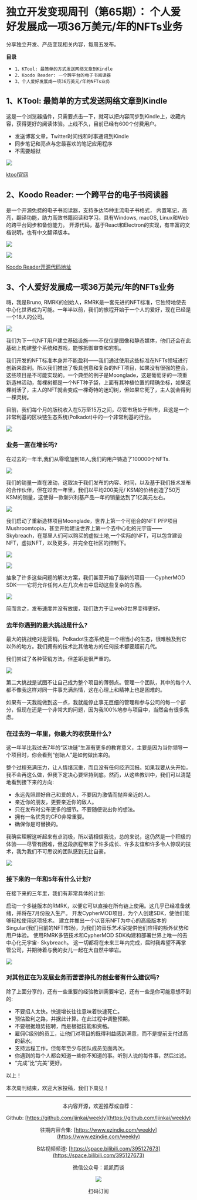# 独立开发变现周刊（第65期）： 个人爱好发展成一项36万美元/年的NFTs业务

分享独立开发、产品变现相关内容，每周五发布。

**目录**
- `1、KTool: 最简单的方式发送网络文章到Kindle`
- `2、Koodo Reader: 一个跨平台的电子书阅读器`
- `3、个人爱好发展成一项36万美元/年的NFTs业务`

## 1、KTool: **最简单的方式发送网络文章到Kindle**

这是一个浏览器插件，只需要点击一下，就可以把内容同步到Kindle上，收藏内容，获得更好的阅读体验。上线不久，目前已经有600个付费用户。

- 发送博客文章，Twitter时间线和时事通讯到Kindle
- 同步笔记和亮点与您最喜欢的笔记应用程序
- 不需要越狱

![](https://snimg.jamyido.top/large/e6c9d24ely1h4mzf1cbg7j21pg0u0dmc.jpg)

[ktool官网](https://ktool.io/)

## 2、Koodo Reader: 一个跨平台的电子书阅读器

是一个开源免费的电子书阅读器，支持多达15种主流电子书格式， 内置笔记，高亮，翻译功能，助力高效书籍阅读和学习。具有Windows, macOS, Linux和Web的跨平台同步和备份能力。
开源代码，基于React和Electron的实现，有丰富的文档说明，也有中文翻译版本。

![](https://snimg.jamyido.top/large/e6c9d24ely1h4mzf4oko7j21cn0u07ax.jpg)

![](https://snimg.jamyido.top/large/e6c9d24ely1h4mzf4h0nzj21cn0u0th3.jpg)

[Koodo Reader开源代码地址](https://github.com/troyeguo/koodo-reader)

## 3、**个人爱好发展成一项36万美元/年的NFTs业务**

嗨，我是Bruno, RMRK的创始人，RMRK是一套先进的NFT标准，它独特地使去中心化世界成为可能。一年半以前，我们的旅程开始于一个人的爱好，现在已经是一个18人的公司。

![](https://snimg.jamyido.top/large/e6c9d24ely1h4mzf477uzj20rc0r679y.jpg)

我们为下一代NFT用户建立基础设施——不仅仅是图像和静态媒体，他们还会在此基础上构建整个系统和游戏，能够抵御审查和宕机。

我们开发的NFT标准本身并不能盈利——我们通过使用这些标准在NFTs领域进行创新来盈利。所以我们推出了极具创意和复杂的NFT项目，如果没有很强的整合，这些项目是不可能实现的。一个典型的例子是Moonglade，这是葡萄牙的一项重新造林活动，每棵树都是一个NFT种子袋，上面有其种植位置的精确坐标，如果这棵树活了，主人的NFT就会变成一棵奇特的迷幻树，但如果它死了，主人就会得到一棵灵树。

目前，我们每个月的版税收入在5万至15万之间，尽管市场处于熊市，且这是一个非常利基的区块链生态系统(Polkadot)中的一个非常利基的行业。

![](https://snimg.jamyido.top/large/e6c9d24ely1h4mzf3zkouj20nm07vdhf.jpg)

### **业务一直在增长吗?**

在过去的一年半,我们从零增加到18人,我们的用户铸造了100000个NFTs.

![](https://snimg.jamyido.top/large/e6c9d24ely1h4mzf3w01wj20xc0hfq3l.jpg)

我们的销量一直在波动，这取决于我们发布的内容、时间，以及基于我们技术发布的合作伙伴，但在过去一年里，我们以平均200美元/ KSM的价格创造了50万KSM的销量，这使得一款新兴利基产品一年的销量达到了1亿美元左右。

![](https://snimg.jamyido.top/large/e6c9d24ely1h4mzf3sxmsj20nm0760tf.jpg)

我们启动了重新造林项目Moonglade，世界上第一个可组合的NFT PFP项目Mushroomtopia，甚至开始建设世界上第一个去中心化的元宇宙——Skybreach，在那里人们可以购买的虚拟土地,一个实际的NFT，可以包含建设NFT，虚拟NFT，以及更多，并完全在社区的控制下。

![](https://snimg.jamyido.top/large/e6c9d24ely1h4mzf3lpo3j21rp0u01df.jpg)

![](https://snimg.jamyido.top/large/e6c9d24ely1h4mzf3cvn0j20nm07aaaq.jpg)

抽象了许多这些问题的解决方案，我们甚至开始了最新的项目——CypherMOD SDK——它将允许任何人在几次点击中启动这些复杂的东西。

![](https://snimg.jamyido.top/large/e6c9d24ely1h4mzf39cjgj21rb0u0h1a.jpg)

简而言之，发布速度并没有放缓，我们致力于让web3世界变得更好。

### **去年你遇到的最大挑战是什么?**

最大的挑战绝对是营销。Polkadot生态系统是一个相当小的生态，很难触及到它以外的地方。我们拥有的技术比其他地方的任何技术都要超前几代。

我们尝试了各种营销方法，但差距是很严重的。

![](https://snimg.jamyido.top/large/e6c9d24ely1h4mzf2rbtwj20qk0qsdii.jpg)

第二大挑战是试图不让自己成为整个项目的薄弱点。管理一个团队，其中的每个人都不像我这样对同一件事充满热情，这在心理上和精神上也是困难的。

如果有一天我能做到这一点，我就能停止事无巨细的管理和参与公司的每一个部分，但现在还是一个非常大的问题，因为我100%地参与项目中，当然会有很多焦虑。

### **在过去的一年里，你最大的收获是什么?**

这一年半比我过去7年的“区块链”生涯有更多的教育意义，主要是因为当你领导一个项目时，你会看到“创始人”是如何做出来的。

整个过程充满压力，让人情绪沉重，而且没有任何经济回报。如果我要从头开始，我不会再这么做，但我下定决心要坚持到底。然而，从这些教训中，我们可以清楚地看到接下来的方向:

- 永远先照顾好自己和爱的人，不要因为激情而抛弃亲近的人。
- 亲近你的朋友，更要亲近你的敌人。
- 只在发布时公布更多的细节。不要随便说出你的想法。
- 拥有一名优秀的CFO非常重要。
- 确保你是可替换的。

我确实理解这听起来有点消极，所以请相信我说，总的来说，这仍然是一个积极的体验——尽管有困难，但这段旅程带来了许多成长、许多友谊和许多令人惊叹的技术，我为我们不可思议的团队感到无比自豪。

![](https://snimg.jamyido.top/large/e6c9d24ely1h4mzf2fkw6j20nm0dajud.jpg)

### **接下来的一年和5年有什么计划?**

在接下来的三年里，我们有非常具体的计划:

启动一个多链版本的RMRK，以便它可以直接在所有链上使用。这几乎已经准备就绪，并将在7月份投入生产。
开发CypherMOD项目，为个人创建SDK，使他们能够轻松使用这项技术。
建立并推出一个以音乐NFT为中心的高级版本的Singular(我们目前的NFT市场)，为我们的音乐艺术家提供他们应得的额外优势和用户体验。
使用RMRK多链技术和CypherMOD SDK构建和部署世界上唯一的去中心化元宇宙- Skybreach。
这一切都将在未来三年内完成，届时我希望不再掌管公司，并期待着与我的女儿一起在大自然中攀岩。

![](https://snimg.jamyido.top/large/e6c9d24ely1h4mzf1zynvj20uc0rw0wg.jpg)

### **对其他正在为发展业务而苦苦挣扎的创业者有什么建议吗?**

除了上面分享的，还有一些重要的经验教训需要牢记，还有一些是你可能意想不到的:

- 不要招人太快。快速增长往往意味着快速死亡。
- 预估盈利之路，并据此计算。在此过程中调整预期。
- 不要根据趋势招聘，而是根据技能和资格。
- 雇佣C级别的员工，让他们对项目的既得利益感到满意，而不是提前支付过高的薪水。
- 支持远程工作，但每年至少与团队成员见面两次。
- 你遇到的每个人都会知道一些你不知道的事。听别人说的每件事，然后过滤。
- “完成”比“完美”更好。

以上！

本次周刊结束，欢迎大家投稿，我们下周见！

---
<center>
本内容开源，欢迎推荐或自荐：

Github: [https://github.com/ljinkai/weekly](https://github.com/ljinkai/weekly)

往期内容合集: [https://www.ezindie.com/weekly](https://www.ezindie.com/weekly)

B站视频频道: [https://space.bilibili.com/395127673](https://space.bilibili.com/395127673)

微信公众号：凯凯而谈

![](http://qiniu.gafata.com/2019-03-17-web-bear.jpg?imageView2/2/w/200)

扫码订阅
</center>